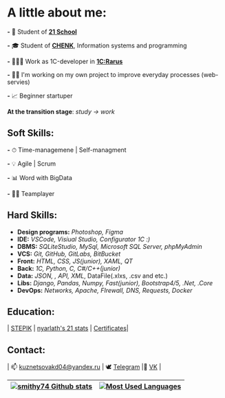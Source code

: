 # A little about me:

**-** 🌱 Student of [**21 School**](https://21-school.ru)

**-** 🎓 Student of [**CHENK**](https://www.chenk.ru/ru/), Information systems and programming

**-** 👩🏼‍💼 Work as 1С-developer in [**1C:Rarus**](https://rarus.ru/)

**-** 🥷🏻 I'm working on my own project to improve everyday processes (web-servies)

**-** 📈 Beginner startuper

**At the transition stage**: *study -> work*

## **Soft Skills:**

**-** ⏱ Time-managemenе | Self-managment

**-** 💡 Agile | Scrum

**-** 📊 Word with BigData

**-** 🙏🏻 Teamplayer

## Hard Skills:

* **Design programs:** *Photoshop, Figma*
* **IDE:** *VSCode, Visiual Studio, Configurator 1С :)*
* **DBMS:** *SQLiteStudio, MySql, Microsoft SQL Server, phpMyAdmin*
* **VCS:** *Git, GitHub, GitLabs, BitBucket*
* **Front:** *HTML, CSS, JS(junior), XAML, QT*
* **Back:** *1C, Python, C, C#/C++(junior)*
* **Data:** *JSON, , API, XML*, DataFile(.xlxs, .csv and etc.)
* **Libs:** *Django, Pandas, Numpy, Fast(junior), Bootstrap4/5, .Net, .Core*
* **DevOps:** *Networks, Apache, FIrewall, DNS, Requests, Docker*

## Education:

|  [STEPIK](https://stepik.org/users/518716069) | [nyarlath&#39;s 21 stats](https://edu.21-school.ru/profile/nyarlath@student.21-school.ru) | [Certificates](certificates/certificates.md)|

## Contact:

| 📫 kuznetsovakd04@yandex.ru | 🕊 [Telegram](https://t.me/kkkkkristyusha) |📱 [VK](https://vk.com/kkkkkristyusha) |

| [![smithy74 Github stats](https://github-readme-stats.vercel.app/api?username=smithy74&count_private=true&show_icons=true&hide=contribs,issues&hide_border=true)](https://github.com/smithy74?tab=repositories) | [![Most Used Languages](https://github-readme-stats.vercel.app/api/top-langs/?username=smithy74&layout=compact&hide_border=true)](https://github.com/smithy74?tab=repositories) |
| ---------------------------------------------------------------------------------------------------------------------------------------------------------------------------------------------------------- | -------------------------------------------------------------------------------------------------------------------------------------------------------------------------- |
